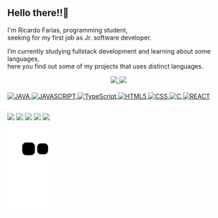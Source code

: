 ## Hello there!!👋

I'm Ricardo Farias, programming student,<br>
seeking for my first job as Jr. software developer. 

I’m currently studying fullstack development and learning about some languages, <br>
here you find out some of my projects that uses distinct languages.

<div align="center">
  <a href="https://github.com/ricardo3113">
  <img height="180em" src="https://github-readme-stats.vercel.app/api?username=ricardo3113&show_icons=true&theme=dracula&include_all_commits=true&count_private=true"/>
  <img height="180em" src="https://github-readme-stats.vercel.app/api/top-langs/?username=ricardo3113&layout=compact&langs_count=8&theme=dracula"/>
</div>
  
<div style="display: inline_block"><br>
  <img align="center" alt="JAVA" height="30" width="40" src="https://cdn.jsdelivr.net/gh/devicons/devicon/icons/java/java-original-wordmark.svg" /> 
  <img align="center" alt="JAVASCRIPT" height="30" width="40"src="https://cdn.jsdelivr.net/gh/devicons/devicon/icons/javascript/javascript-original.svg" />          
  <img align="center" alt="TypeScript" height="30" width="40" src="https://cdn.jsdelivr.net/gh/devicons/devicon/icons/typescript/typescript-plain.svg" />          
  <img align="center" alt="HTML5" height="30" width="40" src="https://cdn.jsdelivr.net/gh/devicons/devicon/icons/html5/html5-original.svg" />          
  <img align="center" alt="CSS" height="30" width="40" src="https://cdn.jsdelivr.net/gh/devicons/devicon/icons/css3/css3-original.svg" />
  <img align="center" alt="C" height="30" width="40" src="https://cdn.jsdelivr.net/gh/devicons/devicon/icons/c/c-original.svg" />
  <img align="center" alt="REACT" height="30" width="40" src="https://cdn.jsdelivr.net/gh/devicons/devicon/icons/react/react-original.svg" />          
</div>
  
  ##

<div>
  <a href="https://www.linkedin.com/in/ricardo-farias-de-souza-2501614a" target="_blank"><img src="https://img.shields.io/badge/-LinkedIn-%230077B5?style=for-the-badge&logo=linkedin&logoColor=white" target="_blank"></a>  
  <a href="https://instagram.com/ricardo.farias311" target="_blank"><img src="https://img.shields.io/badge/-Instagram-%23E4405F?style=for-the-badge&logo=instagram&logoColor=white" target="_blank"></a> 	
  <a href="https://discord.gg/ricardoFarias311#4752" target="_blank"><img src="https://img.shields.io/badge/Discord-7289DA?style=for-the-badge&logo=discord&logoColor=white" target="_blank"></a> 
  <a href = "mailto:ricardofariasdesouza@gmail.com"><img src="https://img.shields.io/badge/Gmail-D14836?style=for-the-badge&logo=gmail&logoColor=white" target="_blank"></a>
  <a href = "mailto:ricardofariasdesouza@hotmail.com"><img src= "https://img.shields.io/badge/Microsoft_Outlook-0078D4?style=for-the-badge&logo=microsoft-outlook&logoColor=white" target="_blank"></a>
  
 ![Snake animation](https://github.com/ricardo3113/ricardo3113/blob/output/github-contribution-grid-snake.svg)
  
</div>
 
  
  
  
  
  
  
